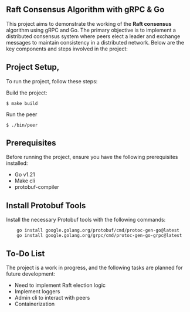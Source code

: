## Raft Consensus Algorithm with gRPC & Go

This project aims to demonstrate the working of the **Raft consensus** algorithm using gRPC and Go. The primary objective is
to implement a distributed consensus system where peers elect a leader and exchange messages to maintain consistency 
in a distributed network. Below are the key components and steps involved in the project:

## Project Setup,

To run the project, follow these steps:

Build the project:

```
$ make build
```

Run the peer

```
$ ./bin/peer
```

## Prerequisites

Before running the project, ensure you have the following prerequisites installed:

* Go v1.21
* Make cli
* protobuf-compiler

## Install Protobuf Tools

Install the necessary Protobuf tools with the following commands:

```
    go install google.golang.org/protobuf/cmd/protoc-gen-go@latest
    go install google.golang.org/grpc/cmd/protoc-gen-go-grpc@latest
```

## To-Do List

The project is a work in progress, and the following tasks are planned for future development:

* Need to implement Raft election logic
* Implement loggers
* Admin cli to interact with peers
* Containerization
